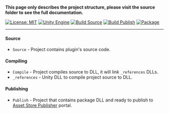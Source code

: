 **This page only describes the project structure, please visit the source folder to see
the full documentation.**

[![License: MIT](https://img.shields.io/badge/License-MIT-green.svg)](https://opensource.org/licenses/MIT)
[![Unity Engine](https://img.shields.io/badge/unity-2021.1.1f1-black.svg?style=flat&logo=unity&cacheSeconds=2592000)](https://unity3d.com/get-unity/download/archive)
[![Build Source](https://github.com/Pixisoft/PackageExporter/actions/workflows/build_source.yml/badge.svg)](https://github.com/Pixisoft/NovBundle/actions/workflows/build_source.yml)
[![Build Publish](https://github.com/Pixisoft/PackageExporter/actions/workflows/build_publish.yml/badge.svg)](https://github.com/Pixisoft/NovBundle/actions/workflows/build_publish.yml)
[![Package](https://github.com/Pixisoft/PackageExporter/actions/workflows/package.yml/badge.svg)](https://github.com/Pixisoft/PackageExporter/actions/workflows/package.yml)

---

#### Source

* `Source` - Project contains plugin's source code.

#### Compiling

* `Compile` - Project compiles source to DLL, it will link `_references` DLLs.
* `_references` - Unity DLL to compile project source to DLL.

#### Publishing

* `Publish` - Project that contains package DLL and ready to publish to [Asset Store Publisher](https://publisher.assetstore.unity3d.com/info.html?_gl=1*1fwg1ij*_ga*MTg0NjU4MTc4NC4xNjAwMzQ5NzM3*_ga_1S78EFL1W5*MTYyNDI3MzU4Ni40Ni4wLjE2MjQyNzM1ODYuNjA.&_ga=2.77544981.1416380940.1624186429-1846581784.1600349737) portal.
